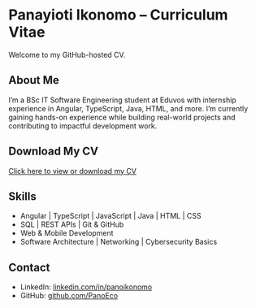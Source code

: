 # Panayioti Ikonomo – Curriculum Vitae

Welcome to my GitHub-hosted CV.

## About Me

I’m a BSc IT Software Engineering student at Eduvos with internship experience in Angular, TypeScript, Java, HTML, and more. I’m currently gaining hands-on experience while building real-world projects and contributing to impactful development work.

## Download My CV

[Click here to view or download my CV](https://github.com/PanoEco/Pano-cv/blob/main/YourCVFileName.pdf)

## Skills

- Angular | TypeScript | JavaScript | Java | HTML | CSS
- SQL | REST APIs | Git & GitHub
- Web & Mobile Development
- Software Architecture | Networking | Cybersecurity Basics

## Contact

- LinkedIn: [linkedin.com/in/panoikonomo](https://linkedin.com/in/panoikonomo)
- GitHub: [github.com/PanoEco](https://github.com/PanoEco)
